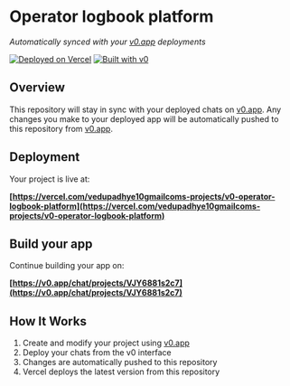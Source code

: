 # Operator logbook platform

*Automatically synced with your [v0.app](https://v0.app) deployments*

[![Deployed on Vercel](https://img.shields.io/badge/Deployed%20on-Vercel-black?style=for-the-badge&logo=vercel)](https://vercel.com/vedupadhye10gmailcoms-projects/v0-operator-logbook-platform)
[![Built with v0](https://img.shields.io/badge/Built%20with-v0.app-black?style=for-the-badge)](https://v0.app/chat/projects/VJY6881s2c7)

## Overview

This repository will stay in sync with your deployed chats on [v0.app](https://v0.app).
Any changes you make to your deployed app will be automatically pushed to this repository from [v0.app](https://v0.app).

## Deployment

Your project is live at:

**[https://vercel.com/vedupadhye10gmailcoms-projects/v0-operator-logbook-platform](https://vercel.com/vedupadhye10gmailcoms-projects/v0-operator-logbook-platform)**

## Build your app

Continue building your app on:

**[https://v0.app/chat/projects/VJY6881s2c7](https://v0.app/chat/projects/VJY6881s2c7)**

## How It Works

1. Create and modify your project using [v0.app](https://v0.app)
2. Deploy your chats from the v0 interface
3. Changes are automatically pushed to this repository
4. Vercel deploys the latest version from this repository